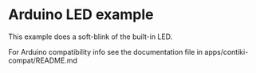 Arduino LED example
===================

This example does a soft-blink of the built-in LED.

For Arduino compatibility info see the documentation file in
apps/contiki-compat/README.md
